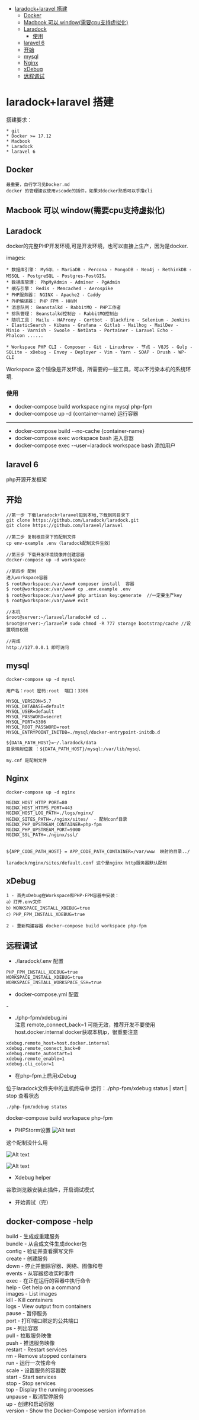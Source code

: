 <!-- TOC -->

- [laradock+laravel 搭建](#laradocklaravel-搭建)
    - [Docker](#docker)
    - [Macbook 可以 window(需要cpu支持虚拟化)](#macbook-可以-window需要cpu支持虚拟化)
    - [Laradock](#laradock)
        - [使用](#使用)
    - [laravel 6](#laravel-6)
    - [开始](#开始)
    - [mysql](#mysql)
    - [Nginx](#nginx)
    - [xDebug](#xdebug)
    - [远程调试](#远程调试)

<!-- /TOC -->
# laradock+laravel 搭建

搭建要求：

    * git
    * Docker >= 17.12
    * Macbook
    * Laradock
    * laravel 6

## Docker

    最重要，自行学习见Docker.md
    docker 的管理建议使用vscode的插件，如果对docker熟悉可以手撸cli

## Macbook 可以 window(需要cpu支持虚拟化)

## Laradock

docker的完整PHP开发环境,可是开发环境，也可以直接上生产，因为是docker.

images:

    * 数据库引擎： MySQL - MariaDB - Percona - MongoDB - Neo4j - RethinkDB - MSSQL - PostgreSQL - Postgres-PostGIS。
    * 数据库管理： PhpMyAdmin - Adminer - PgAdmin
    * 缓存引擎： Redis - Memcached - Aerospike
    * PHP服务器： NGINX - Apache2 - Caddy
    * PHP编译器： PHP FPM - HHVM
    * 消息队列： Beanstalkd - RabbitMQ - PHP工作者
    * 排队管理： Beanstalkd控制台 - RabbitMQ控制台
    * 随机工具： Mailu - HAProxy - Certbot - Blackfire - Selenium - Jenkins - ElasticSearch - Kibana - Grafana - Gitlab - Mailhog - MailDev - Minio - Varnish - Swoole - NetData - Portainer - Laravel Echo - Phalcon ......

    * Workspace PHP CLI - Composer - Git - Linuxbrew - 节点 - V8JS - Gulp - SQLite - xDebug - Envoy - Deployer - Vim - Yarn - SOAP - Drush - WP-CLI 

Workspace 这个镜像是开发环境，所需要的一些工具，可以不污染本机的系统环境.

### 使用

* docker-compose build workspace nginx mysql php-fpm
* docker-compose up -d {container-name} 运行容器
----------------------
* docker-compose build --no-cache {container-name} 
* docker-compose exec workspace bash 进入容器
* docker-compose exec --user=laradock workspace bash 添加用户

## laravel 6

php开源开发框架

## 开始

```
//第一步 下载laradock+laravel包到本地,下载到同目录下
git clone https://github.com/Laradock/laradock.git
git clone https://github.com/laravel/laravel

//第二步 复制根目录下的配制文件
cp env-example .env（laradock配制文件生效）

//第三步 下载开发环境镜像并创建容器
docker-compose up -d workspace

//第四步 配制
进入workspace容器
$ root@workspace:/var/www# composer install  容器
$ root@workspace:/var/www# cp .env.example .env
$ root@workspace:/var/www# php artisan key:generate  //一定要生产key
$ root@workspace:/var/www# exit

//本机
$root@server:~/laravel/laradock# cd ..
$root@server:~/laravel# sudo chmod -R 777 storage bootstrap/cache //设置项目权限

//完成
http://127.0.0.1 即可访问
```

## mysql

```
docker-compose up -d mysql

用户名：root 密码:root  端口：3306

MYSQL_VERSION=5.7
MYSQL_DATABASE=default
MYSQL_USER=default
MYSQL_PASSWORD=secret
MYSQL_PORT=3306
MYSQL_ROOT_PASSWORD=root
MYSQL_ENTRYPOINT_INITDB=./mysql/docker-entrypoint-initdb.d

${DATA_PATH_HOST}=~/.laradock/data
目录映射位置 ：${DATA_PATH_HOST}/mysql:/var/lib/mysql

my.cnf 是配制文件
```

## Nginx

```
docker-compose up -d nginx

NGINX_HOST_HTTP_PORT=80
NGINX_HOST_HTTPS_PORT=443
NGINX_HOST_LOG_PATH=./logs/nginx/
NGINX_SITES_PATH=./nginx/sites/  - 配制conf目录
NGINX_PHP_UPSTREAM_CONTAINER=php-fpm
NGINX_PHP_UPSTREAM_PORT=9000
NGINX_SSL_PATH=./nginx/ssl/


${APP_CODE_PATH_HOST} = APP_CODE_PATH_CONTAINER=/var/www  映射的目录../

laradock/nginx/sites/default.conf 这个是nginx http服务器默认配制
```

## xDebug

```
1 - 首先xDebug在Workspace和PHP-FPM容器中安装： 
a）打开.env文件 
b）WORKSPACE_INSTALL_XDEBUG=true
c）PHP_FPM_INSTALL_XDEBUG=true

2 - 重新构建容器 docker-compose build workspace php-fpm
```

## 远程调试

* ./laradock/.env 配置
```
PHP_FPM_INSTALL_XDEBUG=true
WORKSPACE_INSTALL_XDEBUG=true
WORKSPACE_INSTALL_WORKSPACE_SSH=true
```
* docker-compose.yml 配置

 \-

 * ./php-fpm/xdebug.ini  
  注意 remote_connect_back=1 可能无效，推荐开发不要使用  
  host.docker.internal docker获取本机ip，很重要注意  
```
xdebug.remote_host=host.docker.internal
xdebug.remote_connect_back=0
xdebug.remote_autostart=1
xdebug.remote_enable=1
xdebug.cli_color=1
```

* 在php-fpm上启用xDebug

位于laradock文件夹中的主机终端中 运行：./php-fpm/xdebug status | start | stop
查看状态
```
./php-fpm/xdebug status
```

docker-compose build workspace php-fpm

* PHPStorm设置
![Alt text](./img/2.png)

这个配制没什么用

![Alt text](./img/3.png)

![Alt text](./img/4.png)

* Xdebug helper

谷歌浏览器安装此插件，开启调试模式

* 开始调试（完）


 ## docker-compose -help

  build              - 生成或重建服务  
  bundle             - 从合成文件生成docker包  
  config             - 验证并查看撰写文件    
  create             - 创建服务    
  down               - 停止并删除容器、网络、图像和卷    
  events             - 从容器接收实时事件  
  exec               - 在正在运行的容器中执行命令    
  help               - Get help on a command  
  images             - List images  
  kill               - Kill containers  
  logs               - View output from containers  
  pause              - 暂停服务   
  port               - 打印端口绑定的公共端口    
  ps                 - 列出容器    
  pull               - 拉取服务映像    
  push               - 推送服务映像    
  restart            - Restart services  
  rm                 - Remove stopped containers  
  run                - 运行一次性命令    
  scale              - 设置服务的容器数    
  start              - Start services  
  stop               - Stop services  
  top                - Display the running processes  
  unpause            - 取消暂停服务    
  up                 - 创建和启动容器   
  version            - Show the Docker-Compose version information  
